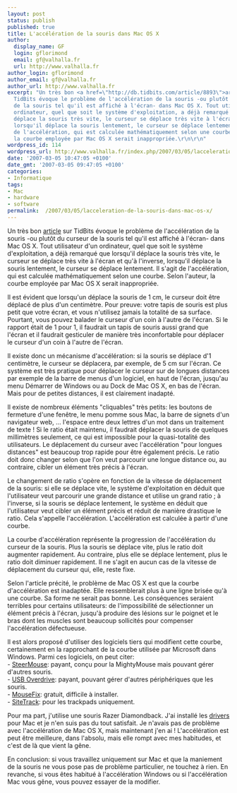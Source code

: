 ```yaml
---
layout: post
status: publish
published: true
title: L'accélération de la souris dans Mac OS X
author:
  display_name: GF
  login: gflorimond
  email: gf@valhalla.fr
  url: http://www.valhalla.fr
author_login: gflorimond
author_email: gf@valhalla.fr
author_url: http://www.valhalla.fr
excerpt: "Un très bon <a href=\"http://db.tidbits.com/article/8893\">article</a> sur
  TidBits évoque le problème de l'accélération de la souris -ou plutôt du curseur
  de la souris tel qu'il est affiché à l'écran- dans Mac OS X. Tout utilisateur d'un
  ordinateur, quel que soit le système d'exploitation, a déjà remarqué que lorsqu'il
  déplace la souris très vite, le curseur se déplace très vite à l'écran et qu'à l'inverse,
  lorsqu'il déplace la souris lentement, le curseur se déplace lentement. Il s'agit
  de l'accélération, qui est calculée mathématiquement selon une courbe. Selon l'auteur,
  la courbe employée par Mac OS X serait inappropriée.\r\n\r\n"
wordpress_id: 114
wordpress_url: http://www.valhalla.fr/index.php/2007/03/05/lacceleration-de-la-souris-dans-mac-os-x/
date: '2007-03-05 10:47:05 +0100'
date_gmt: '2007-03-05 09:47:05 +0100'
categories:
- Informatique
tags:
- Mac
- hardware
- software
permalink:  /2007/03/05/lacceleration-de-la-souris-dans-mac-os-x/
---
```

<p>Un très bon <a href="http://db.tidbits.com/article/8893">article</a> sur TidBits évoque le problème de l'accélération de la souris -ou plutôt du curseur de la souris tel qu'il est affiché à l'écran- dans Mac OS X. Tout utilisateur d'un ordinateur, quel que soit le système d'exploitation, a déjà remarqué que lorsqu'il déplace la souris très vite, le curseur se déplace très vite à l'écran et qu'à l'inverse, lorsqu'il déplace la souris lentement, le curseur se déplace lentement. Il s'agit de l'accélération, qui est calculée mathématiquement selon une courbe. Selon l'auteur, la courbe employée par Mac OS X serait inappropriée.</p>
<p><a id="more"></a><a id="more-114"></a></p>
<p>Il est évident que lorsqu'un déplace la souris de 1 cm, le curseur doit être déplacé de plus d'un centimètre. Pour preuve: votre tapis de souris est plus petit que votre écran, et vous n'utilisez jamais la totalité de sa surface. Pourtant, vous pouvez balader le curseur d'un coin à l'autre de l'écran. Si le rapport était de 1 pour 1, il faudrait un tapis de souris aussi grand que l'écran et il faudrait gesticuler de manière très inconfortable pour déplacer le curseur d'un coin à l'autre de l'écran.</p>
<p>Il existe donc un mécanisme d'accélération: si la souris se déplace d'1 centimètre, le curseur se déplacera, par exemple, de 5 cm sur l'écran. Ce système est très pratique pour déplacer le curseur sur de longues distances par exemple de la barre de menus d'un logiciel, en haut de l'écran, jusqu'au menu Démarrer de Windows ou au Dock de Mac OS X, en bas de l'écran. Mais pour de petites distances, il est clairement inadapté.</p>
<p>Il existe de nombreux éléments "cliquables" très petits: les boutons de fermeture d'une fenêtre, le menu pomme sous Mac, la barre de signets d'un navigateur web, ... l'espace entre deux lettres d'un mot dans un traitement de texte ! Si le ratio était maintenu, il faudrait déplacer la souris de quelques millimètres seulement, ce qui est impossible pour la quasi-totalité des utilisateurs. Le déplacement du curseur avec l'accélération "pour longues distances" est beaucoup trop rapide pour être également précis. Le ratio doit donc changer selon que l'on veut parcourir une longue distance ou, au contraire, cibler un élément très précis à l'écran.</p>
<p>Le changement de ratio s'opère en fonction de la vitesse de déplacement de la souris: si elle se déplace vite, le système d'exploitation en déduit que l'utilisateur veut parcourir une grande distance et utilise un grand ratio ; à l'inverse, si la souris se déplace lentement, le système en déduit que l'utilisateur veut cibler un élément précis et réduit de manière drastique le ratio. Cela s'appelle l'accélération. L'accélération est calculée à partir d'une courbe.</p>
<p>La courbe d'accélération représente la progression de l'accélération du curseur de la souris. Plus la souris se déplace vite, plus le ratio doit augmenter rapidement. Au contraire, plus elle se déplace lentement, plus le ratio doit diminuer rapidement. Il ne s'agit en aucun cas de la vitesse de déplacement du curseur qui, elle, reste fixe.</p>
<p>Selon l'article précité, le problème de Mac OS X est que la courbe d'accélération est inadaptée. Elle ressemblerait plus à une ligne brisée qu'à une courbe. Sa forme ne serait pas bonne. Les conséquences seraient terribles pour certains utilisateurs: de l'impossibilité de sélectionner un élément précis à l'écran, jusqu'à produire des lésions sur le poignet et le bras dont les muscles sont beaucoup sollicités pour compenser l'accélération défectueuse.</p>
<p>Il est alors proposé d'utiliser des logiciels tiers qui modifient cette courbe, certainement en la rapprochant de la courbe utilisée par Microsoft dans Windows. Parmi ces logiciels, on peut citer:<br />
- <a href="http://plentycom.jp/en/steermouse/">SteerMouse</a>: payant, conçu pour la MightyMouse mais pouvant gérer d'autres souris.<br />
- <a href="http://www.usboverdrive.com/USBOverdrive/News.html">USB Overdrive</a>: payant, pouvant gérer d'autres périphériques que les souris.<br />
- <a href="http://www.knockknock.org.uk/mac/">MouseFix</a>: gratuit, difficile à installer.<br />
- <a href="http://www.ragingmenace.com/software/sidetrack/index.html">SiteTrack</a>: pour les trackpads uniquement.</p>
<p>Pour ma part, j'utilise une souris Razer Diamondback. J'ai installé les <a href="http://www.razersupport.com/index.php?_m=downloads&_a=viewdownload&downloaditemid=56&nav=0">drivers</a> pour Mac et je n'en suis pas du tout satisfait. Je n'avais pas de problème avec l'accélération de Mac OS X, mais maintenant j'en ai ! L'accélération est peut être meilleure, dans l'absolu, mais elle rompt avec mes habitudes, et c'est de là que vient la gêne.</p>
<p>En conclusion: si vous travaillez uniquement sur Mac et que la maniement de la souris ne vous pose pas de problème particulier, ne touchez à rien. En revanche, si vous êtes habitué à l'accélération Windows ou si l'accélération Mac vous gêne, vous pouvez essayer de la modifier.</p>
